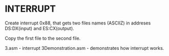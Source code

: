 # INTERRUPT

Create interrupt 0x88, that gets two 
files names (ASCIIZ) in addreses 
DS:DX(input) and ES:CX(output).

Copy the first file to the second
file.

3.asm - interrupt
3Demonstration.asm - demonstrates how interrupt works.

